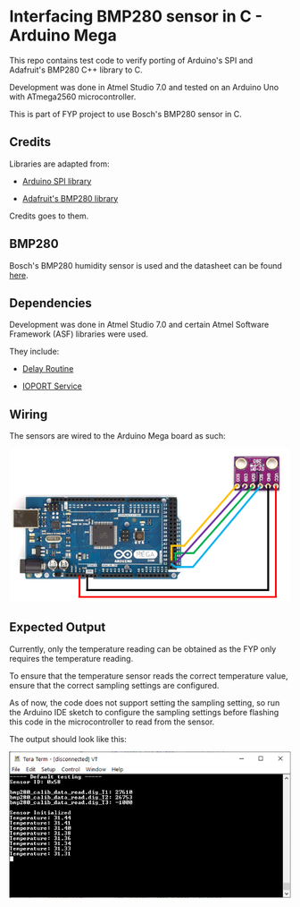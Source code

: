 # Interfacing BMP280 sensor in C - Arduino Mega

This repo contains test code to verify porting of Arduino's SPI and Adafruit's BMP280 C++ library to C.

Development was done in Atmel Studio 7.0 and tested on an Arduino Uno with ATmega2560 microcontroller.

This is part of FYP project to use Bosch's BMP280 sensor in C.

## Credits

Libraries are adapted from:

* [Arduino SPI library](https://github.com/arduino/ArduinoCore-avr/tree/master/libraries/SPI)

* [Adafruit's BMP280 library](https://github.com/adafruit/Adafruit_BMP280_Library)

Credits goes to them.

## BMP280

Bosch's BMP280 humidity sensor is used and the datasheet can be found [here](https://www.bosch-sensortec.com/products/environmental-sensors/pressure-sensors/pressure-sensors-bmp280-1.html).

## Dependencies

Development was done in Atmel Studio 7.0 and certain Atmel Software Framework (ASF) libraries were used.

They include:

* [Delay Routine](https://asf.microchip.com/docs/latest/saml21/html/group__group__common__services__delay.html)

* [IOPORT Service](https://asf.microchip.com/docs/latest/saml21/html/group__ioport__group.html#gabc09edad7c3187dec63ce47e6f1b3c51)

## Wiring

The sensors are wired to the Arduino Mega board as such:

![Wiring](wiring.PNG)

## Expected Output

Currently, only the temperature reading can be obtained as the FYP only requires the temperature reading.

To ensure that the temperature sensor reads the correct temperature value, ensure that the correct sampling settings are configured.

As of now, the code does not support setting the sampling setting, so run the Arduino IDE sketch to configure the sampling settings before flashing this code in the microcontroller to read from the sensor.

The output should look like this:

![Expected output](Capture_mega.PNG)
